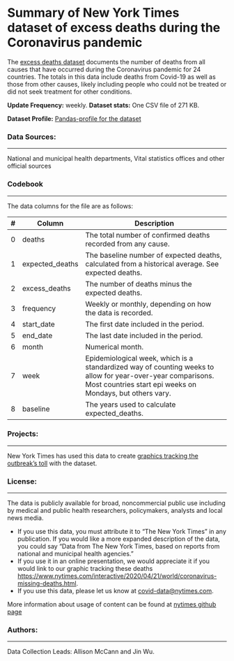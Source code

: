 # Summary of New York Times dataset of excess deaths during the Coronavirus pandemic
The [excess deaths dataset](https://github.com/nytimes/covid-19-data/tree/master/excess-deaths) documents the number of deaths from all causes that have occurred during the Coronavirus pandemic for 24 countries. The totals in this data include deaths from Covid-19 as well as those from other causes, likely including people who could not be treated or did not seek treatment for other conditions.

**Update Frequency:** weekly.
**Dataset stats:** One CSV file of 271 KB.

**Dataset Profile:** [Pandas-profile for the dataset](https://sfu-db.github.io/covid19-datasets/webpages/nytimes-excess-deaths.html)

### Data Sources:
--------
National and municipal health departments, Vital statistics offices and other official sources

### Codebook
--------------

The data columns for the file are as follows:

| #  | Column           		| Description    |
| ---| ------				| ------------	 |
| 0   |deaths               	|    The total number of confirmed deaths recorded from any cause.  |
| 1   |expected_deaths          |     The baseline number of expected deaths, calculated from a historical average. See expected deaths.   |
| 2   |excess_deaths            |    The number of deaths minus the expected deaths.    |
| 3   |frequency 				| Weekly or monthly, depending on how the data is recorded.    |
| 4   |start_date               | The first date included in the period.     |
| 5   |end_date                 | The last date included in the period.      |
| 6   |month           			| Numerical month.      |
| 7   |week           			| Epidemiological week, which is a standardized way of counting weeks to allow for year-over-year comparisons. Most countries start epi weeks on Mondays, but others vary.      |
| 8   |baseline            		| The years used to calculate expected_deaths.      |


### Projects:
-------------
New York Times has used this data to create [graphics tracking the outbreak’s toll](https://www.nytimes.com/interactive/2020/04/21/world/coronavirus-missing-deaths.html) with the dataset.

### License:
-------------
The data is publicly available for broad, noncommercial public use including by medical and public health researchers, policymakers, analysts and local news media. 
* If you use this data, you must attribute it to “The New York Times” in any publication. If you would like a more expanded description of the data, you could say “Data from The New York Times, based on reports from national and municipal health agencies.”
* If you use it in an online presentation, we would appreciate it if you would link to our graphic tracking these deaths https://www.nytimes.com/interactive/2020/04/21/world/coronavirus-missing-deaths.html.
* If you use this data, please let us know at covid-data@nytimes.com.

More information about usage of content can be found at [nytimes github page](https://github.com/nytimes/covid-19-data/tree/master/excess-deaths)

### Authors:
-------------
Data Collection Leads: Allison McCann and Jin Wu.
